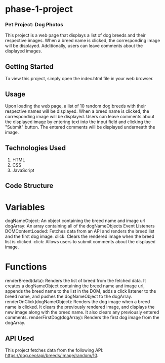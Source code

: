 # phase-1-project

### Pet Project: Dog Photos
This project is a web page that displays a list of dog breeds and their respective images. When a breed name is clicked, the corresponding image will be displayed. Additionally, users can leave comments about the displayed images.

## Getting Started
To view this project, simply open the index.html file in your web browser.

## Usage
Upon loading the web page, a list of 10 random dog breeds with their respective names will be displayed. When a breed name is clicked, the corresponding image will be displayed. Users can leave comments about the displayed image by entering text into the input field and clicking the "Submit" button. The entered comments will be displayed underneath the image.

## Technologies Used
1. HTML
2. CSS
3. JavaScript

## Code Structure
# Variables
dogNameObject: An object containing the breed name and image url
dogArray: An array containing all of the dogNameObjects
Event Listeners
DOMContentLoaded: Fetches data from an API and renders the breed list and the first dog image.
click: Clears the rendered image when the breed list is clicked.
click: Allows users to submit comments about the displayed image.

# Functions
renderBreed(data): Renders the list of breed from the fetched data. It creates a dogNameObject containing the breed name and image url, appends the breed name to the list in the DOM, adds a click listener to the breed name, and pushes the dogNameObject to the dogArray.
renderOnClick(dogNameObject): Renders the dog image when a breed name is clicked. It clears the previously rendered image, and displays the new image along with the breed name. It also clears any previously entered comments.
renderFirstDog(dogArray): Renders the first dog image from the dogArray.
## API Used
This project fetches data from the following API: https://dog.ceo/api/breeds/image/random/10.
